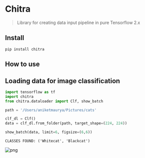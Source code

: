 # Chitra
> Library for creating data input pipeline in pure Tensorflow 2.x


## Install

`pip install chitra`

## How to use

<!-- Fill me in please! Don't forget code examples: -->
## Loading data for image classification

```python
import tensorflow as tf
import chitra
from chitra.dataloader import Clf, show_batch

path = '/Users/aniketmaurya/Pictures/cats'

clf_dl = Clf()
data = clf_dl.from_folder(path, target_shape=(224, 224))

show_batch(data, limit=6, figsize=(6,6))
```

    CLASSES FOUND: ('Whitecat', 'Blackcat')



![png](docs/images/output_4_1.png)

